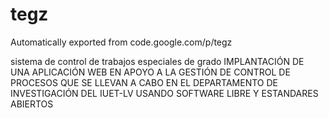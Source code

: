 # tegz
Automatically exported from code.google.com/p/tegz

sistema de control de trabajos especiales de grado
IMPLANTACIÓN DE UNA APLICACIÓN WEB EN APOYO A LA GESTIÓN DE CONTROL DE PROCESOS QUE SE LLEVAN A CABO EN EL DEPARTAMENTO DE INVESTIGACIÓN DEL IUET-LV USANDO SOFTWARE LIBRE Y ESTANDARES ABIERTOS
